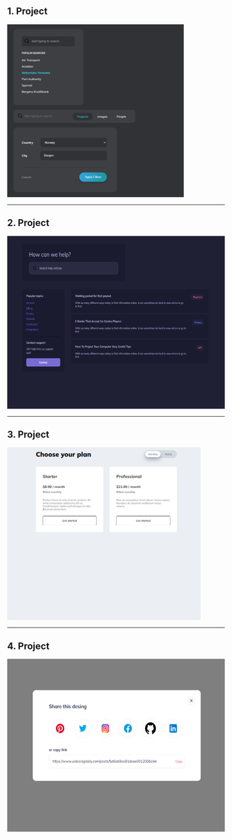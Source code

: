 ## 1. Project

<img src="image/1.project.png" alt="drawing" style="height:400px;"/>


---------------------------------------------------------------------------------


## 2. Project

<img src="image/2.project.png" alt="drawing" style="height:400px;"/>


---------------------------------------------------------------------------------


## 3. Project

<img src="image/3.project.png" alt="drawing" style="height:400px;"/>


---------------------------------------------------------------------------------


## 4. Project

<img src="image/4.project.png" alt="drawing" style="height:400px;"/>